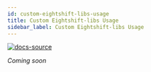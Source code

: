 ```yaml
---
id: custom-eightshift-libs-usage
title: Custom Eightshift-libs Usage
sidebar_label: Custom Eightshift-libs Usage
---
```


[![docs-source](https://img.shields.io/badge/source-eigthshift--libs-blue?style=for-the-badge&logo=php&labelColor=2a2a2a)](https://github.com/infinum/eightshift-libs)

*Coming soon*
